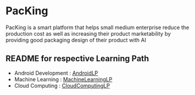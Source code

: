 # PacKing
PacKing is a smart platform that helps small medium enterprise reduce the production cost as well as increasing their product marketability by providing good packaging design of their product with AI

## README for respective Learning Path
* Android Development : [AndroidLP](https://github.com/alfiyansyah776/PacKing/tree/main/AndroidLP)
* Machine Learning : [MachineLearningLP](https://github.com/alfiyansyah776/PacKing/tree/main/MachineLP)
* Cloud Computing  : [CloudComputingLP](https://github.com/alfiyansyah776/PacKing/tree/main/CloudLP)
